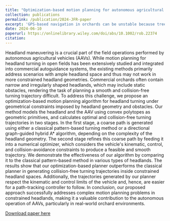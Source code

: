 ```yaml
---
title: "Optimization-based motion planning for autonomous agricultural vehicles turning in constrained headlands"
collection: publications
permalink: /publication/2024-JFR-paper
excerpt: 'GPS-based navigation in orchards can be unstable because trees may block the GPS signal or introduce multipath errors. Most research on robot navigation without GPS has focused on guidance inside orchard rows; end-of-row detection has not received enough attention.'
date: 2024-06-10
paperurl: https://onlinelibrary.wiley.com/doi/abs/10.1002/rob.22374
citation: 
---
```

Headland maneuvering is a crucial part of the field operations performed by autonomous agricultural vehicles (AAVs). While motion planning for headland turning in open fields has been extensively studied and integrated into commercial autoguidance systems, the existing methods primarily address scenarios with ample headland space and thus may not work in more constrained headland geometries. Commercial orchards often contain narrow and irregularly shaped headlands, which may include static obstacles, rendering the task of planning a smooth and collision-free turning trajectory difficult. To address this challenge, we propose an optimization-based motion planning algorithm for headland turning under geometrical constraints imposed by headland geometry and obstacles. Our method models the headland and the AAV using convex polytopes as geometric primitives, and calculates optimal and collision-free turning trajectories in two stages. In the first stage, a coarse path is generated using either a classical pattern-based turning method or a directional graph-guided hybrid A* algorithm, depending on the complexity of the headland geometry. The second stage refines this coarse path by feeding it into a numerical optimizer, which considers the vehicle's kinematic, control, and collision-avoidance constraints to produce a feasible and smooth trajectory. We demonstrate the effectiveness of our algorithm by comparing it to the classical pattern-based method in various types of headlands. The results show that our optimization-based planner outperforms the classical planner in generating collision-free turning trajectories inside constrained headland spaces. Additionally, the trajectories generated by our planner respect the kinematic and control limits of the vehicle and, hence, are easier for a path-tracking controller to follow. In conclusion, our proposed approach successfully addresses complex motion planning problems in constrained headlands, making it a valuable contribution to the autonomous operation of AAVs, particularly in real-world orchard environments.

[Download paper here](https://onlinelibrary.wiley.com/doi/abs/10.1002/rob.22374)